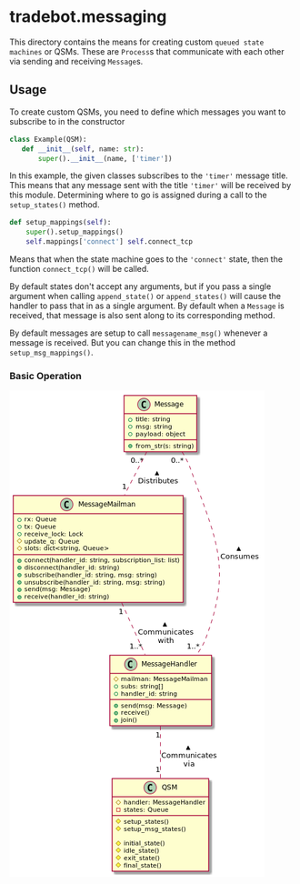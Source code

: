 # tradebot.messaging

This directory contains the means for creating custom `queued state machines` or QSMs. These are `Process`s that
 communicate with each other via sending and receiving `Message`s.
 
 ## Usage
 
 To create custom QSMs, you need to define which messages you want to subscribe to in the constructor
 
 ```python
class Example(QSM):
    def __init__(self, name: str):
        super().__init__(name, ['timer'])
```

In this example, the given classes subscribes to the `'timer'` message title. This means that any message sent with the
 title `'timer'` will be received by this module. Determining where to go is assigned during a call to the `setup_states()` method.
 
```python
def setup_mappings(self):
    super().setup_mappings()
    self.mappings['connect'] self.connect_tcp
```

Means that when the state machine goes to the `'connect'` state, then the function `connect_tcp()` will be called.

By default states don't accept any arguments, but if you pass a single argument when calling `append_state()` or `append_states()` 
will cause the handler to pass that in as a single argument. By default when a `Message` is received, that message is also 
sent along to its corresponding method.

By default messages are setup to call `messagename_msg()` whenever a message is received. But you can change this in the method `setup_msg_mappings()`. 

### Basic Operation

![architecture image](./Domain_Model_Diagram.png)